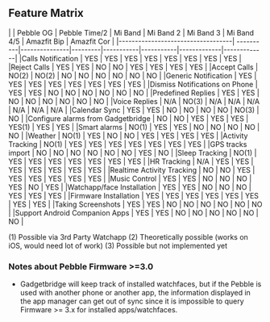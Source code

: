 ## Feature Matrix

|                                   | Pebble OG | Pebble Time/2 | Mi Band | Mi Band 2 | Mi Band 3 | Mi Band 4/5 | Amazfit Bip | Amazfit Cor |
|-----------------------------------| ----------|---------------|---------|-----------|-----------|-------------|-------------|
|Calls Notification                 | YES       | YES           | YES     | YES       | YES       | YES         | YES         | YES         |
|Reject Calls                       | YES       | YES           | NO      | NO        | YES       | YES         | YES         | YES         |
|Accept Calls                       | NO(2)     | NO(2)         | NO      | NO        | NO        | NO          | NO          | NO          |
|Generic Notification               | YES       | YES           | YES     | YES       | YES       | YES         | YES         | YES         |
|Dismiss Notifications on Phone     | YES       | YES           | NO      | NO        | NO        | NO          | NO          | NO          |
|Predefined Replies                 | YES       | YES           | NO      | NO        | NO        | NO          | NO          | NO          |
|Voice Replies                      | N/A       | NO(3)         | N/A     | N/A       | N/A       | N/A         | N/A         | N/A         |
|Calendar Sync                      | YES       | YES           | NO      | NO        | NO        | NO          | NO(3)       | NO          |
|Configure alarms from Gadgetbridge | NO        | NO            | YES     | YES       | YES       | YES(1)      | YES         | YES         |
|Smart alarms                       | NO(1)     | YES           | YES     | NO        | NO        | NO          | NO          | NO          |
|Weather                            | NO(1)     | YES           | NO      | NO        | YES       | YES         | YES         | YES         |
|Activity Tracking                  | NO(1)     | YES           | YES     | YES       | YES       | YES         | YES         | YES         |
|GPS tracks import                  | NO        | NO            | NO      | NO        | NO        | NO          | YES         | NO          |
|Sleep Tracking                     | NO(1)     | YES           | YES     | YES       | YES       | YES         | YES         | YES         |
|HR Tracking                        | N/A       | YES           | YES     | YES       | YES       | YES         | YES         | YES         |
|Realtime Activity Tracking         | NO        | NO            | YES     | YES       | YES       | YES         | YES         | YES         |
|Music Control                      | YES       | YES           | NO      | NO        | NO        | YES         | NO          | YES         |
|Watchapp/face Installation         | YES       | YES           | NO      | NO        | NO        | YES         | YES         | YES         |
|Firmware Installation              | YES       | YES           | YES     | YES       | YES       | YES         | YES         | YES         |
|Taking Screenshots                 | YES       | YES           | NO      | NO        | NO        | NO          | NO          | NO          |
|Support Android Companion Apps     | YES       | YES           | NO      | NO        | NO        | NO          | NO          | NO          |

(1) Possible via 3rd Party Watchapp
(2) Theoretically possible (works on iOS, would need lot of work)
(3) Possible but not implemented yet


### Notes about Pebble Firmware >=3.0

* Gadgetbridge will keep track of installed watchfaces, but if the Pebble is used with another phone or another app, the information displayed in the app manager can get out of sync since it is impossible to query Firmware >= 3.x for installed apps/watchfaces.

